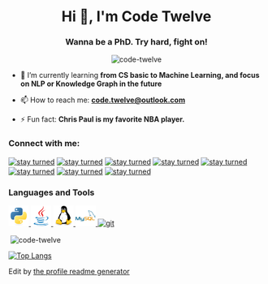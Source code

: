 <h1 align="center">Hi 👋, I'm Code Twelve</h1>
<h3 align="center">Wanna be a PhD. Try hard, fight on!</h3>

<p align="center"> <img src="https://komarev.com/ghpvc/?username=code-twelve&label=Profile%20views&color=0e75b6&style=flat" alt="code-twelve" /> </p>

<!--
<p align="left"> <a href="https://github.com/ryo-ma/github-profile-trophy"><img src="https://github-profile-trophy.vercel.app/?username=code-twelve" alt="code-twelve" /></a> </p>
-->

- 🌱 I’m currently learning **from CS basic to Machine Learning, and focus on NLP or Knowledge Graph in the future**

- 📫 How to reach me: **code.twelve@outlook.com**

- ⚡ Fun fact: **Chris Paul is my favorite NBA player.**

<!-- social media -->
<h3 align="left">Connect with me:</h3>
<p align="left">
<a href="https://twitter.com/stay turned" target="blank"><img align="center" src="https://cdn.jsdelivr.net/npm/simple-icons@3.0.1/icons/twitter.svg" alt="stay turned" height="30" width="40" /></a>
<a href="https://linkedin.com/in/stay turned" target="blank"><img align="center" src="https://cdn.jsdelivr.net/npm/simple-icons@3.0.1/icons/linkedin.svg" alt="stay turned" height="30" width="40" /></a>
<a href="https://stackoverflow.com/users/stay turned" target="blank"><img align="center" src="https://cdn.jsdelivr.net/npm/simple-icons@3.0.1/icons/stackoverflow.svg" alt="stay turned" height="30" width="40" /></a>
<a href="https://kaggle.com/stay turned" target="blank"><img align="center" src="https://cdn.jsdelivr.net/npm/simple-icons@3.0.1/icons/kaggle.svg" alt="stay turned" height="30" width="40" /></a>
<a href="https://fb.com/stay turned" target="blank"><img align="center" src="https://cdn.jsdelivr.net/npm/simple-icons@3.0.1/icons/facebook.svg" alt="stay turned" height="30" width="40" /></a>
<a href="https://instagram.com/stay turned" target="blank"><img align="center" src="https://cdn.jsdelivr.net/npm/simple-icons@3.0.1/icons/instagram.svg" alt="stay turned" height="30" width="40" /></a>
<a href="https://www.youtube.com/c/stay turned" target="blank"><img align="center" src="https://cdn.jsdelivr.net/npm/simple-icons@3.0.1/icons/youtube.svg" alt="stay turned" height="30" width="40" /></a>
<a href="https://www.leetcode.com/stay turned" target="blank"><img align="center" src="https://cdn.jsdelivr.net/npm/simple-icons@3.0.1/icons/leetcode.svg" alt="stay turned" height="30" width="40" /></a>
</p>
<!-- programming language -->
<h3 align="left">Languages and Tools</h3>
 <a href="https://www.python.org" target="_blank"> <img src="https://raw.githubusercontent.com/devicons/devicon/master/icons/python/python-original.svg" alt="python" width="40" height="40"/> </a> <a href="https://www.java.com" target="_blank"> <img src="https://raw.githubusercontent.com/devicons/devicon/master/icons/java/java-original.svg" alt="java" width="40" height="40"/> </a> <a href="https://www.linux.org/" target="_blank"> <img src="https://raw.githubusercontent.com/devicons/devicon/master/icons/linux/linux-original.svg" alt="linux" width="40" height="40"/> </a> <a href="https://www.mysql.com/" target="_blank"> <img src="https://raw.githubusercontent.com/devicons/devicon/master/icons/mysql/mysql-original-wordmark.svg" alt="mysql" width="40" height="40"/> </a> <a href="https://git-scm.com/" target="_blank"> <img src="https://www.vectorlogo.zone/logos/git-scm/git-scm-icon.svg" alt="git" width="40" height="40"/> </a> 
 
 <!-- programming language 
<h3 align="left">I'll learn</h3>
<p align="left"> <a href="https://www.djangoproject.com/" target="_blank"> <img src="https://raw.githubusercontent.com/devicons/devicon/master/icons/django/django-original.svg" alt="django" width="40" height="40"/> </a> <a href="https://www.docker.com/" target="_blank"> <img src="https://raw.githubusercontent.com/devicons/devicon/master/icons/docker/docker-original-wordmark.svg" alt="docker" width="40" height="40"/> </a> <a href="https://golang.org" target="_blank"> <img src="https://raw.githubusercontent.com/devicons/devicon/master/icons/go/go-original.svg" alt="go" width="40" height="40"/> </a> <a href="https://hadoop.apache.org/" target="_blank"> <img src="https://www.vectorlogo.zone/logos/apache_hadoop/apache_hadoop-icon.svg" alt="hadoop" width="40" height="40"/> </a> <a href="https://gohugo.io/" target="_blank"> <img src="https://api.iconify.design/logos-hugo.svg" alt="hugo" width="40" height="40"/> </a> <a href="https://www.mongodb.com/" target="_blank"> <img src="https://raw.githubusercontent.com/devicons/devicon/master/icons/mongodb/mongodb-original-wordmark.svg" alt="mongodb" width="40" height="40"/> </a> <a href="https://www.photoshop.com/en" target="_blank"> <img src="https://raw.githubusercontent.com/devicons/devicon/master/icons/photoshop/photoshop-line.svg" alt="photoshop" width="40" height="40"/> </a> <a href="https://pytorch.org/" target="_blank"> <img src="https://www.vectorlogo.zone/logos/pytorch/pytorch-icon.svg" alt="pytorch" width="40" height="40"/> </a> <a href="https://redis.io" target="_blank"> <img src="https://raw.githubusercontent.com/devicons/devicon/master/icons/redis/redis-original-wordmark.svg" alt="redis" width="40" height="40"/> </a> <a href="https://scikit-learn.org/" target="_blank"> <img src="https://upload.wikimedia.org/wikipedia/commons/0/05/Scikit_learn_logo_small.svg" alt="scikit_learn" width="40" height="40"/> </a> </p>
-->

<p>&nbsp;<img align="center" src="https://github-readme-stats.vercel.app/api?username=code-twelve&count_private=true&show_icons=true&locale=en" alt="code-twelve" /></p>

[![Top Langs](https://github-readme-stats.vercel.app/api/top-langs/?username=code-twelve&layout=compact)](https://github.com/code-twelve)

<!-- 
<p><img align="center" src="https://github-readme-streak-stats.herokuapp.com/?user=code-twelve&" alt="code-twelve" /></p>
-->

Edit by [the profile readme generator](https://rahuldkjain.github.io/gh-profile-readme-generator/)
<!--
**code-twelve/code-twelve** is a ✨ _special_ ✨ repository because its `README.md` (this file) appears on your GitHub profile.

Here are some ideas to get you started:

- 🔭 I’m currently working on ...
- 🌱 I’m currently learning ...
- 👯 I’m looking to collaborate on ...
- 🤔 I’m looking for help with ...
- 💬 Ask me about ...
- 📫 How to reach me: ...
- 😄 Pronouns: ...
- ⚡ Fun fact: ...
-->
